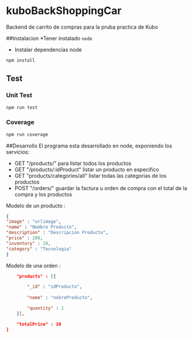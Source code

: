 # kuboBackShoppingCar
Backend de carrito de compras para la pruba practica de Kubo

##Instalacion
*Tener instalado `node`
* Instalar dependencias node
```bash
npm install
```
## Test
### Unit Test
```bash
npm run test
```
### Coverage
```bash
npm run coverage
```

##Desarrollo
El programa esta desarrollado en node, exponiendo los servicios:
- GET "/products/" para listar todos los productos
- GET "/products/:idProduct" listar un producto en especifico
- GET "products/categories/all" listar todas las categorias de los productos
- POST "/orders/" guardar la factura u orden de compra con el total de la compra y los productos

Modelo de un producto :
```json
{
"image" : "urlimage",
"name" : "Nombre Producto",
"description" : "Descripcion Producto",
"price" : 200,
"inventory" : 20,
"category" : "Tecnologia"
}
```
Modelo de una orden : 
```json
    "products" : [{

        "_id" : "idProducto",
        
        "name" : "nobreProducto",

        "quantity" : 2
    }],

    "totalPrice" : 10
}  
```


